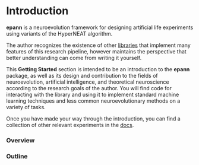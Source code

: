 
# Introduction

**epann** is a neuroevolution framework for designing artificial life experiments using variants of the HyperNEAT algorithm. 

The author recognizes the existence of other [libraries](http://eplex.cs.ucf.edu/neat_software/) that implement many features of this research pipeline, however maintains the perspective that better understanding can come from writing it yourself. 

This **Getting Started** section is intended to be an introduction to the **epann** package, as well as its design and contribution to the fields of neuroevolution, artificial intelligence, and theoretical neuroscience according to the research goals of the author. You will find code for interacting with the library and using it to implement standard machine learning techniques and less common neuroevolutionary methods on a variety of tasks. 

Once you have made your way through the introduction, you can find a collection of other relevant experiments in the [docs](https://github.com/chadwcarlson/epann/tree/master/epann/docs).


### Overview

### Outline
